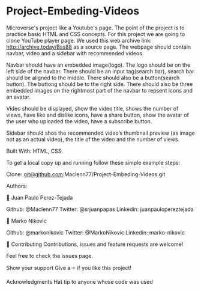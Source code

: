 # Project-Embeding-Videos

Microverse's project like a Youtube's page. The point of the project is to practice basic HTML and CSS concepts. For this project we are going to clone YouTube player page. We used this web archive link: http://archive.today/Bss88 as a source page. The webpage should contain navbar, video and a sidebar with recommended videos.

Navbar should have an embedded image(logo). The logo should be on the left side of the navbar. There should be an input tag(search bar), search bar should be aligned to the middle. There should also be a button(search button). The buttong should be to the right side. There should also be three embedded images on the rightmost part of the navbar to repsent icons and an avatar.

Video should be displayed, show the video title, shows the number of views, have like and dislike icons, have a share button, show the avatar of the user who uploaded the video, have a subscribe button.

Sidebar should shos the recommended video’s thumbnail preview (as image not as an actual video), the title of the video and the number of views.

Built With:
HTML,
CSS.

To get a local copy up and running follow these simple example steps:

Clone: git@github.com:Maclenn77/Project-Embeding-Videos.git

Authors:

👤 Juan Paulo Perez-Tejada

Github: @Maclenn77
Twitter: @srjuanpapas
Linkedin: juanpaulopereztejada

👤 Marko Nikovic

Github: @markonikovic
Twitter: @MarkoNikovic
Linkedin: marko-nikovic

🤝 Contributing
Contributions, issues and feature requests are welcome!

Feel free to check the issues page.

Show your support
Give a ⭐️ if you like this project!

Acknowledgments
Hat tip to anyone whose code was used
